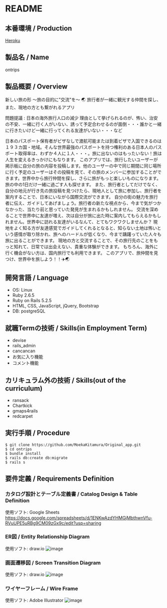# README

## 本番環境 / Production
[Heroku]()

## 製品名 / Name
ontrips

## 製品概要 / Overview
新しい旅の形 〜旅の目的に"交流"を〜 🌏
旅行者が一緒に観光する仲間を探し、また、現地の方とも繋がれるアプリ

問題提議 : 日本の海外旅行人口の減少
理由として挙げられるのが、怖い、治安の不安、一緒に行く人がいない、誘って予定合わせるのが面倒・・・誰かと一緒に行きたいけど一緒に行ってくれる友達がいない・・・など

日本のパスポート保有者がビザなしで渡航可能または到着ビザで入国できるのは１９３カ国・地域。そんな世界最強のパスポートを持つ権利のある日本人のパスポート取得率は、わずか４人に１人・・・。旅に出ないのはもったいない！旅は人生を変えるきっかけにもなります。
このアプリでは、旅行したいユーザーが掲示板に自分の旅の内容を投稿します。他のユーザーの中で同じ期間に同じ場所に行く予定のユーザーはその投稿を見て、その旅のメンバーに参加することができます。世界中から旅行仲間を探し、さらに旅がもっと楽しいものになります。旅の中の1日だけ一緒に過ごす人も探せます。
また、旅行者としてだけでなく、自分の地元が行き先の旅投稿を見つけたら、現地人として旅に参加し、旅行者を案内することで、日本にいながら国際交流ができます。
自分の街の魅力を旅行者に伝え、ガイドしてあげましょう。旅行者の新たな視点から、今まで気がつかなかった、当たり前と思っていた発見が生まれるかもしれません。
交流を深めることで世界中に友達が増え、次は自分が旅に出た時に案内してもらえるかもしれません。世界中に訪れる友達がいるなんて、とてもワクワクしませんか？
現地をよく知る方が友達感覚でガイドしてくれるとなると、知らない土地は怖いという感情が取り除かれ、旅へのハードルが低くなり、今まで躊躇っていた人々も旅に出ることができます。
現地の方と交流することで、その旅行先のことをもっと知れて、日常では出会えない、貴重な体験ができます。
もちろん、海外に行く機会がない方は、国内旅行でも利用できます。
このアプリで、旅仲間を見つけ、世界中を旅しよう！！✈️🌏

## 開発言語 / Language
- OS: Linux
- Ruby 2.6.5
- Ruby on Rails 5.2.5
- HTML, CSS, JavaScript, jQuery, Bootstrap
- DB: postgreSQL

## 就職Termの技術 / Skills(in Employment Term)
- devise
- rails_admin
- cancancan
- お気に入り機能
- コメント機能

## カリキュラム外の技術 / Skills(out of the curriculum)
- ransack
- Chartkick
- gmaps4rails
- redcarpet

## 実行手順 / Procedure
```
$ git clone https://github.com/MoekaKitamura/Original_app.git
$ cd ontrips
$ bundle install
$ rails db:create db:migrate
$ rails s
```

## 要件定義 / Requirements Definition

### カタログ設計とテーブル定義書 / Catalog Design & Table Definition
使用ソフト: Google Sheets<br>
https://docs.google.com/spreadsheets/d/1ENKwAzdYHMGjMbthwnVfu-RVuUPE5uRBg9CM09zGx9c/edit?usp=sharing

### ER図 / Entity Relationship Diagram
使用ソフト: draw.io
![image](https://github.com/MoekaKitamura/Original_app/blob/master/docs/ER2.png)

### 画面遷移図 / Screen Transition Diagram
使用ソフト: draw.io
![image](https://github.com/MoekaKitamura/Original_app/blob/master/docs/Screen_Transition.png)

### ワイヤーフレーム / Wire Frame
使用ソフト: Adobe Illustrator
![image](https://github.com/MoekaKitamura/Original_app/blob/master/docs/wire_frame.png)
